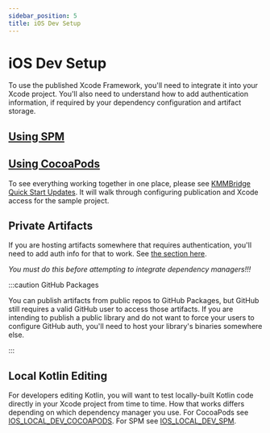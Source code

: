 ```yaml
---
sidebar_position: 5
title: iOS Dev Setup
---
```


# iOS Dev Setup

To use the published Xcode Framework, you'll need to integrate it into your Xcode project. You'll also need to understand how to add authentication information, if required by your dependency configuration and artifact storage.

## [Using SPM](spm/01_IOS_SPM.md)

## [Using CocoaPods](cocoapods/01_IOS_COCOAPODS.md)

To see everything working together in one place, please see [KMMBridge Quick Start Updates](https://touchlab.co/kmmbridge-quick-start). It will walk through configuring publication and Xcode access for the sample project.

## Private Artifacts

If you are hosting artifacts somewhere that requires authentication, you'll need to add auth info for that to work. See [the section here](DEFAULT_GITHUB_FLOW.md#ios-dev-machine-config).

*You must do this before attempting to integrate dependency managers!!!*

:::caution GitHub Packages

You can publish artifacts from public repos to GitHub Packages, but GitHub still requires a valid GitHub user to access those artifacts. If you are intending to publish a public library and do not want to force your users to configure GitHub auth, you'll need to host your library's binaries somewhere else.

:::

## Local Kotlin Editing

For developers editing Kotlin, you will want to test locally-built Kotlin code directly in your Xcode project from time to time. How that works differs depending on which dependency manager you use. For CocoaPods see  [IOS_LOCAL_DEV_COCOAPODS](cocoapods/02_IOS_LOCAL_DEV_COCOAPODS.md). For SPM see  [IOS_LOCAL_DEV_SPM](spm/02_IOS_LOCAL_DEV_SPM.md).